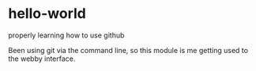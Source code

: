 # hello-world
properly learning how to use github

Been using git via the command line, so this module is me getting used to the webby interface.
